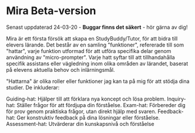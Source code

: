 # Mira Beta-version
Senast uppdaterad 24-03-20 - **Buggar finns det säkert** - hör gärna av dig! 

Mira är ett första försök att skapa en StudyBuddy/Tutor, för att bidra till elevers lärande. Det består av en samling "funktioner", refererade till som "hattar", varje funktion utformad för att utföra specifika delar  genom användning av "micro-prompter". Varje hatt syftar till att tillhandahålla specifik assistans eller vägledning inom olika områden av lärandet, baserat på elevens aktuella behov och inlärningsmål.


"Hattarna" är olika roller eller funktioner jag kan ta på mig för att stödja dina studier. De inkluderar:

Guiding-hat: Hjälper till att förklara nya koncept och lösa problem.
Inquiry-hat: Ställer frågor för att fördjupa din förståelse.
Exam-hat: Förbereder dig för prov genom praktiska frågor, utan direkt hjälp med svaren.
Feedback-hat: Ger konstruktiv feedback på dina lösningar eller förståelse.
Assessment-hat: Utvärderar din kunskapsnivå och förståelse
